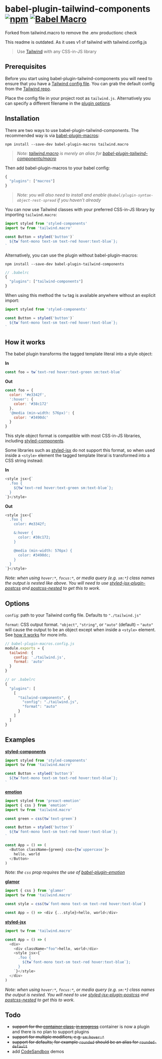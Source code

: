 # babel-plugin-tailwind-components [![npm](https://img.shields.io/npm/v/babel-plugin-tailwind-components.svg)](https://www.npmjs.com/package/babel-plugin-tailwind-components) [![Babel Macro](https://img.shields.io/badge/babel--macro-%F0%9F%8E%A3-f5da55.svg?style=flat)](https://github.com/kentcdodds/babel-plugin-macros)


Forked from tailwind.macro to remove the .env productionc check

This readme is outdated. As it uses v1 of tailwind with tailwind.config.js


> Use [Tailwind](https://tailwindcss.com/) with any CSS-in-JS library

## Prerequisites

Before you start using babel-plugin-tailwind-components you will need to ensure that you have a [Tailwind config file](https://tailwindcss.com/docs/configuration). You can grab the default config from the [Tailwind repo](https://github.com/tailwindcss/tailwindcss/blob/master/defaultConfig.stub.js).

Place the config file in your project root as `tailwind.js`. Alternatively you can specify a different filename in the [plugin options](#options).

## Installation

There are two ways to use babel-plugin-tailwind-components. The recommended way is via [babel-plugin-macros](https://github.com/kentcdodds/babel-plugin-macros):

```
npm install --save-dev babel-plugin-macros tailwind.macro
```

> _Note: [tailwind.macro](https://github.com/bradlc/tailwind.macro) is merely an alias for [babel-plugin-tailwind-components/macro](https://github.com/bradlc/babel-plugin-tailwind-components/blob/master/src/macro.js)_

Then add babel-plugin-macros to your babel config:

```js
{
  "plugins": ["macros"]
}
```

> _Note: you will also need to install and enable `@babel/plugin-syntax-object-rest-spread` if you haven’t already_

You can now use Tailwind classes with your preferred CSS-in-JS library by importing `tailwind.macro`:

```js
import styled from 'styled-components'
import tw from 'tailwind.macro'

const Button = styled('button')`
  ${tw`font-mono text-sm text-red hover:text-blue`};
`
```

Alternatively, you can use the plugin without babel-plugin-macros:

```
npm install --save-dev babel-plugin-tailwind-components
```

```js
// .babelrc
{
  "plugins": ["tailwind-components"]
}
```

When using this method the `tw` tag is available anywhere without an explicit import:

```js
import styled from 'styled-components'

const Button = styled('button')`
  ${tw`font-mono text-sm text-red hover:text-blue`};
`
```

## How it works

The babel plugin transforms the tagged template literal into a style object:

**In**

```js
const foo = tw`text-red hover:text-green sm:text-blue`
```

**Out**

```js
const foo = {
  color: '#e3342f',
  ':hover': {
    color: '#38c172'
  },
  '@media (min-width: 576px)': {
    color: '#3490dc'
  }
}
```

This style object format is compatible with most CSS-in-JS libraries, including [styled-components](#examples).

Some libraries such as [styled-jsx](https://github.com/zeit/styled-jsx) do not support this format, so when used inside a `<style>` element the tagged template literal is transformed into a CSS string instead:

**In**

```js
<style jsx>{`
  .foo {
    ${tw`text-red hover:text-green sm:text-blue`};
  }
`}</style>
```

**Out**

```js
<style jsx>{`
  .foo {
    color: #e3342f;

    &:hover {
      color: #38c172;
    }

    @media (min-width: 576px) {
      color: #3490dc;
    }
  }
`}</style>
```

_Note: when using `hover:*`, `focus:*`, or media query (e.g. `sm:*`) class names the output is nested like above. You will need to use [styled-jsx-plugin-postcss](https://github.com/giuseppeg/styled-jsx-plugin-postcss) and [postcss-nested](https://github.com/postcss/postcss-nested) to get this to work._

## Options

`config`: path to your Tailwind config file. Defaults to `"./tailwind.js"`

`format`: CSS output format. `"object"`, `"string"`, or `"auto"` (default) – `"auto"` will cause the output to be an object except when inside a `<style>` element. See [how it works](#how-it-works) for more info.

```js
// babel-plugin-macros.config.js
module.exports = {
  tailwind: {
    config: './tailwind.js',
    format: 'auto'
  }
}

// or .babelrc
{
  "plugins": [
    [
      "tailwind-components", {
        "config": "./tailwind.js",
        "format": "auto"
      }
    ]
  ]
}
```

## Examples

**[styled-components](https://github.com/styled-components/styled-components)**

```js
import styled from 'styled-components'
import tw from 'tailwind.macro'

const Button = styled('button')`
  ${tw`font-mono text-sm text-red hover:text-blue`};
`
```

**[emotion](https://github.com/emotion-js/emotion)**

```js
import styled from 'preact-emotion'
import { css } from 'emotion'
import tw from 'tailwind.macro'

const green = css(tw`text-green`)

const Button = styled('button')`
  ${tw`font-mono text-sm text-red hover:text-blue`};
`

const App = () => (
  <Button className={green} css={tw`uppercase`}>
    hello, world
  </Button>
)
```

_Note: the `css` prop requires the use of [babel-plugin-emotion](https://github.com/emotion-js/emotion/tree/master/packages/babel-plugin-emotion)_

**[glamor](https://github.com/threepointone/glamor)**

```js
import { css } from 'glamor'
import tw from 'tailwind.macro'

const style = css(tw`font-mono text-sm text-red hover:text-blue`)

const App = () => <div {...style}>hello, world</div>
```

**[styled-jsx](https://github.com/zeit/styled-jsx)**

```js
import tw from 'tailwind.macro'

const App = () => (
  <div>
    <div className="foo">hello, world</div>
    <style jsx>{`
      .foo {
        ${tw`font-mono text-sm text-red hover:text-blue`};
      }
    `}</style>
  </div>
)
```

_Note: when using `hover:*`, `focus:*`, or media query (e.g. `sm:*`) class names the output is nested. You will need to use [styled-jsx-plugin-postcss](https://github.com/giuseppeg/styled-jsx-plugin-postcss) and [postcss-nested](https://github.com/postcss/postcss-nested) to get this to work._

## Todo

- ~~support for the [container class](https://tailwindcss.com/docs/container); [in progress](https://github.com/bradlc/babel-plugin-tailwind-components/pull/2)~~ container is now a plugin and there is no plan to support plugins
- ~~support for multiple modifiers, e.g. `sm:hover:*`~~
- ~~support for defaults; for example `rounded` should be an alias for `rounded-default`~~
- add [CodeSandbox](https://codesandbox.io/) demos
